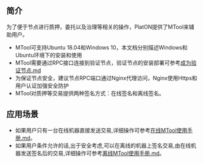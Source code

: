 ## 简介

为了便于节点进行质押，委托以及治理等相关的操作，PlatON提供了MTool来辅助用户。

- MTool可支持Ubuntu 18.04和Windows 10，本文档分别描述Windows和Ubuntu环境下的安装和使用
- MTool需要通过RPC接口连接到验证节点，验证节点的安装部署可参考[成为验证节点.md](zh-cn/Node/[Chinese-Simplified]-成为验证节点.md)
- 为保证节点安全，建议节点RPC端口通过Nginx代理访问，Nginx使用Https和用户认证加强安全防护
- MTool对质押等交易提供两种签名方式：在线签名和离线签名。

## 应用场景

- 如果用户只有一台在线机器直接发送交易,详细操作可参考[在线MTool使用手册.md](zh-cn/Tool/[Chinese-Simplified]-在线MTool使用手册.md)。
- 如果用户条件允许的话,出于安全考虑,可以在离线的机器上签名交易,由在线机器发送签名后的交易,详细操作可参考[离线MTool使用手册.md](zh-cn/Tool/[Chinese-Simplified]-离线MTool使用手册.md)。